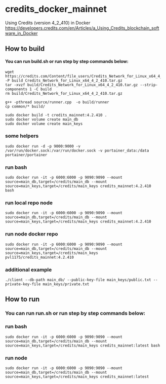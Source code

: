 # credits_docker_mainnet

Using Credits (version 4_2_410) in Docker
https://developers.credits.com/en/Articles/a_Using_Credits_blockchain_software_in_Docker

## How to build

#### You can run build.sh or run step by step commands below:
```shell
wget https://credits.com/Content/file_users/Credits_Network_for_Linux_x64_4_2_410.tar.gz -P build Credits_Network_for_Linux_x64_4_2_410.tar.gz
tar -xvzf build/Credits_Network_for_Linux_x64_4_2_410.tar.gz --strip-components 1 -C build
rm build/Credits_Network_for_Linux_x64_4_2_410.tar.gz

g++ -pthread source/runner.cpp  -o build/runner
cp common/* build/

sudo docker build -t credits_mainnet:4.2.410 .
sudo docker volume create main_db
sudo docker volume create main_keys
```

### some helpers
```shell
sudo docker run -d -p 9000:9000 -v /var/run/docker.sock:/var/run/docker.sock -v portainer_data:/data portainer/portainer
```

### run bash
```shell
sudo docker run -it -p 6000:6000 -p 9090:9090 --mount source=main_db,target=/credits/main_db --mount source=main_keys,target=/credits/main_keys credits_mainnet:4.2.410 bash
```

### run local repo node
```shell
sudo docker run -it -p 6000:6000 -p 9090:9090 --mount source=main_db,target=/credits/main_db --mount source=main_keys,target=/credits/main_keys credits_mainnet:4.2.410
```

### run node docker repo
```shell
sudo docker run -it -p 6000:6000 -p 9090:9090 --mount source=main_db,target=/credits/main_db --mount source=main_keys,target=/credits/main_keys pvl1175/credits_mainnet:4.2.410
```

### additional example
```shell
./client --db-path main_db/ --public-key-file main_keys/public.txt --private-key-file main_keys/private.txt
```

## How to run
### You can run run.sh or run step by step commands below:

### run bash
```shell
sudo docker run -it -p 6000:6000 -p 9090:9090 --mount source=main_db,target=/credits/main_db --mount source=main_keys,target=/credits/main_keys credits_mainnet:latest bash
```

### run node
```shell
sudo docker run -it -p 6000:6000 -p 9090:9090 --mount source=main_db,target=/credits/main_db --mount source=main_keys,target=/credits/main_keys credits_mainnet:latest
```
